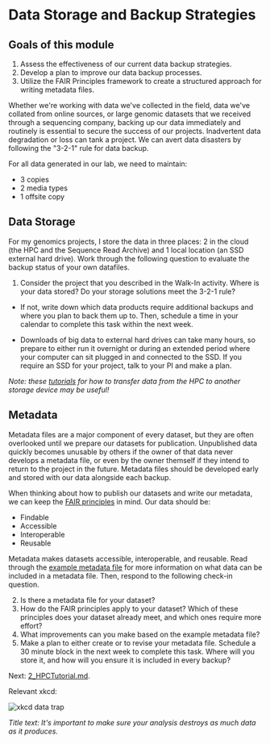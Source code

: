 # Data Storage and Backup Strategies

## Goals of this module
1. Assess the effectiveness of our current data backup strategies.
2. Develop a plan to improve our data backup processes.
3. Utilize the FAIR Principles framework to create a structured approach for writing metadata files.

Whether we're working with data we've collected in the field, data we've collated from online sources, or large genomic datasets that we received through a sequencing company, backing up our data immediately and routinely is essential to secure the success of our projects. Inadvertent data degradation or loss can tank a project. We can avert data disasters by following the "3-2-1" rule for data backup. 

For all data generated in our lab, we need to maintain:
   - 3 copies
   - 2 media types
   - 1 offsite copy

## Data Storage
For my genomics projects, I store the data in three places: 2 in the cloud (the HPC and the Sequence Read Archive) and 1 local location (an SSD external hard drive). Work through the following question to evaluate the backup status of your own datafiles.

1.	Consider the project that you described in the Walk-In activity. Where is your data stored? Do your storage solutions meet the 3-2-1 rule? 

 - If not, write down which data products require additional backups and where you plan to back them up to. Then, schedule a time in your calendar to complete this task within the next week. 

 - Downloads of big data to external hard drives can take many hours, so prepare to either run it overnight or during an extended period where your computer can sit plugged in and connected to the SSD. If you require an SSD for your project, talk to your PI and make a plan.

*Note: these [tutorials](https://hpcdocs.hpc.arizona.edu/storage_and_transfers/transfers/overview/) for how to transfer data from the HPC to another storage device may be useful!*

## Metadata
Metadata files are a major component of every dataset, but they are often overlooked until we prepare our datasets for publication. Unpublished data quickly becomes unusable by others if the owner of that data never develops a metadata file, or even by the owner themself if they intend to return to the project in the future. Metadata files should be developed early and stored with our data alongside each backup.

When thinking about how to publish our datasets and write our metadata, we can keep the [FAIR principles](https://www.nature.com/articles/sdata201618) in mind. Our data should be:
   - Findable
   - Accessible
   - Interoperable 
   - Reusable

Metadata makes datasets accessible, interoperable, and reusable. Read through the [example metadata file](https://github/dannyjackson/BioinformaticsWorkshop/ExampleMetadataFile.md) for more information on what data can be included in a metadata file. Then, respond to the following check-in question.

2.	Is there a metadata file for your dataset? 
3. How do the FAIR principles apply to your dataset? Which of these principles does your dataset already meet, and which ones require more effort?
4. What improvements can you make based on the example metadata file?
5. Make a plan to either create or to revise your metadata file. Schedule a 30 minute block in the next week to complete this task. Where will you store it, and how will you ensure it is included in every backup?


Next: [2_HPCTutorial.md](https://github.com/dannyjackson/BioinformaticsWorkshop/blob/main/2_HPCTutorial.md).

Relevant xkcd:

![xkcd data trap](https://imgs.xkcd.com/comics/data_trap.png)

*Title text: It's important to make sure your analysis destroys as much data as it produces.*